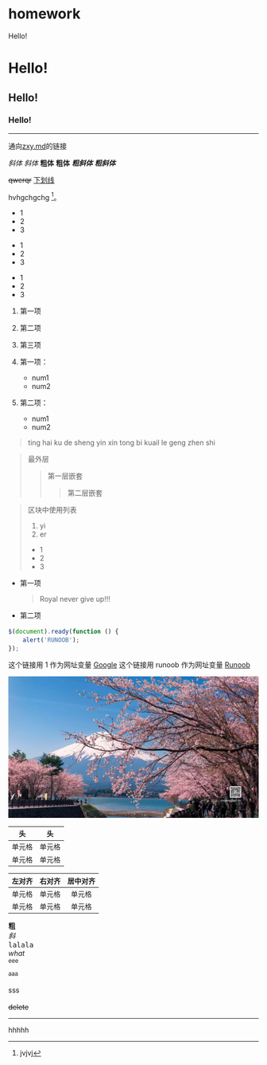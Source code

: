 # homework
 Hello! 
# Hello! 
## Hello! 
### Hello! 
--------------------
通向[zxy.md](https://github.com/dfhuhfi/resgc/blob/main/zxy.md)的链接

*斜体*
_斜体_
**粗体**
__粗体__
***粗斜体***
___粗斜体___

~~qwerqr~~
<u>下划线</u>

hvhgchgchg [^RUNOOB]。

[^RUNOOB]: jvjvj

* 1
* 2
* 3

+ 1
+ 2
+ 3


- 1
- 2
- 3

1. 第一项
2. 第二项
3. 第三项

1. 第一项：
    - num1
    - num2
2. 第二项：
    - num1
    - num2

> ting
> hai ku de sheng yin
> xin tong bi kuail le geng zhen shi

> 最外层
> > 第一层嵌套
> > > 第二层嵌套

> 区块中使用列表
> 1. yi
> 2. er
> + 1
> + 2
> + 3

* 第一项
    > Royal
    > never give up!!!
* 第二项

```javascript
$(document).ready(function () {
    alert('RUNOOB');
});
```

这个链接用 1 作为网址变量 [Google][1]
这个链接用 runoob 作为网址变量 [Runoob][runoob]


  [1]: http://www.google.com/
  [runoob]: http://www.runoob.com/

![alt what the hell](https://github.com/dfhuhfi/resgc/blob/main/8514135.jpg)

|  头   | 头  |
|  ----  | ----  |
| 单元格  | 单元格 |
| 单元格  | 单元格 |

| 左对齐 | 右对齐 | 居中对齐 |
| :-----| ----: | :----: |
| 单元格 | 单元格 | 单元格 |
| 单元格 | 单元格 | 单元格 |

<b>粗</b>  
<i>斜</i>  
<kbd>lalala</kbd>   
<em>what</em>  
<sup>eee</sup>  
<sub>aaa</sub>  
<br>sss</br>  
<del>delete</del>  
<hr/>hhhhh
